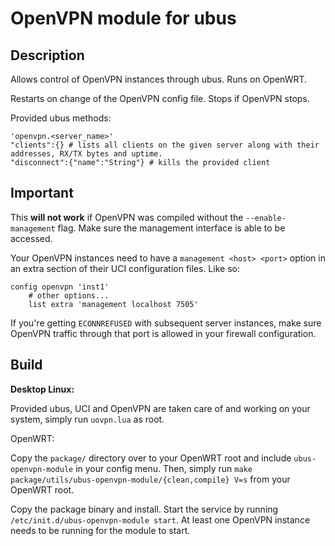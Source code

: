 # OpenVPN module for ubus
## Description

Allows control of OpenVPN instances through ubus. Runs on OpenWRT.

Restarts on change of the OpenVPN config file. Stops if OpenVPN stops.

Provided ubus methods:
```
'openvpn.<server_name>'
"clients":{} # lists all clients on the given server along with their addresses, RX/TX bytes and uptime.
"disconnect":{"name":"String"} # kills the provided client

```

## Important
This **will not work** if OpenVPN was compiled without the `--enable-management` flag. Make sure the management interface is able to be accessed.

Your OpenVPN instances need to have a `management <host> <port>` option in an extra section of their UCI configuration files. Like so:
```
config openvpn 'inst1'
    # other options...
    list extra 'management localhost 7505'

```

If you're getting `ECONNREFUSED` with subsequent server instances, make sure OpenVPN traffic through that port is allowed in your firewall configuration.

## Build
**Desktop Linux:**

Provided ubus, UCI and OpenVPN are taken care of and working on your system, simply run `uovpn.lua` as root.

OpenWRT:

Copy the `package/` directory over to your OpenWRT root and include `ubus-openvpn-module` in your config menu. Then, simply run `make package/utils/ubus-openvpn-module/{clean,compile} V=s` from your OpenWRT root.

Copy the package binary and install. Start the service by running `/etc/init.d/ubus-openvpn-module start`. At least one OpenVPN instance needs to be running for the module to start.